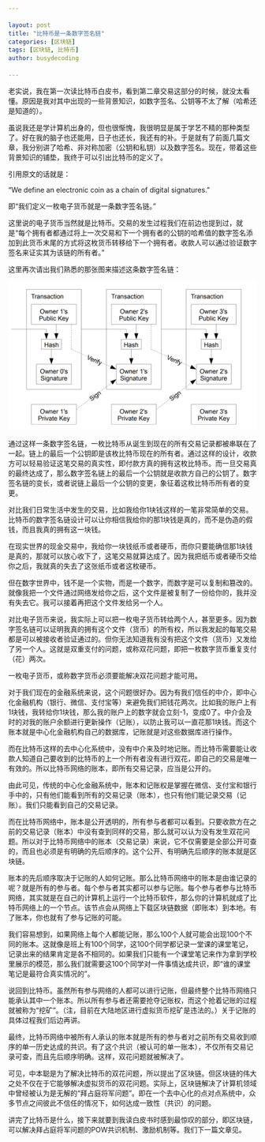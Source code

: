 ```yaml
---

layout: post
title: "比特币是一条数字签名链"
categories: [区块链]
tags: [区块链, 比特币]
author: busydecoding

---
```


老实说，我在第一次读比特币白皮书，看到第二章交易这部分的时候，就没太看懂。原因是我对其中出现的一些背景知识，如数字签名、公钥等不太了解（哈希还是知道的）。

虽说我还是学计算机出身的，但也很惭愧，我很明显是属于学艺不精的那种类型了。好在我的脑子也还能用，日子也还长，我还有的补。于是就有了前面几篇文章，我分别讲了哈希、非对称加密（公钥和私钥）以及数字签名。现在，带着这些背景知识的铺垫，我终于可以引出比特币的定义了。

引用原文的话就是：

“We define an electronic coin as a chain of digital signatures.”

即“我们定义一枚电子货币就是一条数字签名链。”

这里说的电子货币当然就是比特币。交易的发生过程我们在前边也提到过，就是“每个拥有者都通过将上一次交易和下一个拥有者的公钥的哈希值的数字签名添加到此货币末尾的方式将这枚货币转移给下一个拥有者。收款人可以通过验证数字签名来证实其为该链的所有者。”

这里再次请出我们熟悉的那张图来描述这条数字签名链：

![交易](/assets/img/posts/bitcoin_whitepaper_transaction.jpg)

通过这样一条数字签名链，一枚比特币从诞生到现在的所有交易记录都被串联在了一起。链上的最后一个公钥即是该枚比特币现在的所有者。通过这样的设计，收款方可以轻易验证这笔交易的真实性，即付款方真的拥有这枚比特币。而一旦交易真的最终达成了，那么数字签名链上的最后一个公钥就是收款方自己的公钥了。数字签名链的变长，或者说链上最后一个公钥的变更，象征着这枚比特币所有者的变更。

对比我们日常生活中发生的交易，比如我给你1块钱这样的一笔非常简单的交易。比特币的数字签名链设计可以让你相信我给你的那1块钱是真的，而不是伪造的假钱，而且我真的拥有这一块钱。

在现实世界的现金交易中，我给你一块钱纸币或者硬币，而你只要能确信那1块钱是真的，那就可以放心收下了，这笔交易就算达成了。因为我把纸币或者硬币交给你之后，我就真的失去了这张纸币或者这枚硬币。

但在数字世界中，钱不是一个实物，而是一个数字，而数字是可以复制和篡改的。就像我把一个文件通过网络发给你之后，这个文件是被复制了一份给你的，我并没有失去它。我可以接着再把这个文件发给另一个人。

对比电子货币来说，我实际上可以把一枚电子货币转给两个人，甚至更多。因为数字签名链可以证明我真的拥有这个文件（货币）的所有权，所以我发起的每笔交易都是可以被接收者验证通过的。但你无法知道我有没有把这个文件（货币）又发给了另一个人。这就是双重支付的问题，或称双花问题，即把一枚数字货币重复支付（花）两次。

一枚电子货币，或称数字货币必须要能解决双花问题才能可用。

对于我们现在的金融系统来说，这个问题很好办。因为有我们信任的中介，即中心化金融机构（银行、微信、支付宝等）来避免我们把钱花两次。比如我的账户上有1块钱，我转给你1块钱，那么我的账户上的数字就会立刻-1，变成0了。中介会及时的对我的账户余额进行更新操作（记账），以防止我可以一直花那1块钱。而这个账本就是中心化金融机构自己的数据库，记账就是对这些数据库进行操作。

而在比特币这样的去中心化系统中，没有中介来及时地记账。而比特币需要能让收款人知道自己要收到的比特币的上一个所有者没有进行双花，即自己的交易是唯一有效的。所以比特币网络的账本，即所有交易记录，应当是公开的。

由此可见，传统的中心化金融系统中，账本和记账权是掌握在微信、支付宝和银行手中的，只有他们能看到所有的交易记录（账本），也只有他们能记录交易（记账）。我们只能看到自己的交易记录。

而在比特币网络中，账本是公开透明的，所有参与者都可以看到。只要收款方在之前的交易记录（账本）中没有查到同样的交易，那么就可以认为没有发生双花问题。所以对于比特币网络中的账本（交易记录）来说，它不仅需要是全部公开可查的，而且也必须是有明确的先后顺序的。这个公开、有明确先后顺序的账本就是区块链。

账本的先后顺序取决于记账的人如何记账。那么比特币网络中的账本是由谁记录的呢？就是所有的参与者。每个参与者其实都可以参与记账。每个参与者参与比特币网络，其实就是在自己的计算机上运行一个比特币软件，那么你的计算机就成了比特币网络上的一个节点。该节点会从网络上下载区块链数据（即账本）到本地。有了账本，你也就有了参与记账的可能。

我们容易想到，如果网络上每个人都能记账，那么100个人就可能会出现100个不同的账本。这就像是班上有100个同学，这100个同学都记录一堂课的课堂笔记，记录出来的结果肯定是各不相同的。如果我们只能有一个课堂笔记来作为拿到学校里展示的模范，那么我们就需要这100个同学对一件事情达成共识，即“谁的课堂笔记是最符合真实情况的”。

说回到比特币。虽然所有参与网络的人都可以进行记账，但最终整个比特币网络只能承认其中一个账本。所以所有参与者还需要抢夺记账权，而这个抢着记账的过程就被称为“挖矿”。（注，目前在大陆地区进行虚拟货币挖矿是违法的。）关于记账的具体过程我们后边再讲。

最终，比特币网络中被所有人承认的账本就是所有的参与者对之前所有交易收到顺序的单一历史达成的共识。有了这个共识（被认可的单一账本），不仅所有交易记录可查，而且先后顺序明确。这样，双花问题就被解决了。

可见，中本聪是为了解决比特币的双花问题，所以提出了区块链。但区块链的伟大之处不仅在于它能够解决虚拟货币的双花问题。实际上，区块链解决了计算机领域中曾经被认为是无解的“拜占庭将军问题”。即在一个去中心化的点对点系统中，众多节点之间彼此不信任的情况下，如何达成一致性（共识）的问题。

讲完了比特币是什么，接下来就要到我读白皮书时感到最惊叹的部分，即区块链，可以解决拜占庭将军问题的POW共识机制、激励机制等。我们下一篇文章见。